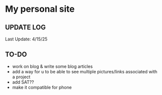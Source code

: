 # My personal site

UPDATE LOG
-----------
Last Update: 4/15/25


TO-DO
-------
- work on blog & write some blog articles
- add a way for u to be able to see multiple pictures/links associated with a project
- add SAT??
- make it compatible for phone
